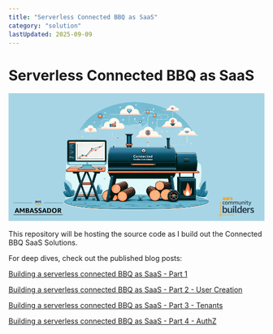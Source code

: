 ```yaml
---
title: "Serverless Connected BBQ as SaaS"
category: "solution"
lastUpdated: 2025-09-09
---
```


# Serverless Connected BBQ as SaaS

![Cover Image](./images/cover-image.png)

This repository will be hosting the source code as I build out the Connected BBQ SaaS Solutions.

For deep dives, check out the published blog posts:

[Building a serverless connected BBQ as SaaS - Part 1](https://jimmydqv.com/serverless-bbq-saas/)

[Building a serverless connected BBQ as SaaS - Part 2 - User Creation](https://jimmydqv.com/serverless-bbq-saas-part2-users/)

[Building a serverless connected BBQ as SaaS - Part 3 - Tenants](https://jimmydqv.com/serverless-bbq-saas-part3-tenants/)

[Building a serverless connected BBQ as SaaS - Part 4 - AuthZ](https://jimmydqv.com/serverless-bbq-saas-part4-authz/)